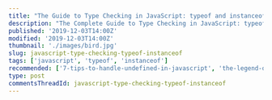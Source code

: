 ```yaml
---
title: "The Guide to Type Checking in JavaScript: typeof and instanceof"
description: "The Complete Guide to Type Checking in JavaScript: typeof and instanceof."
published: '2019-12-03T14:00Z'
modified: '2019-12-03T14:00Z'
thumbnail: './images/bird.jpg'
slug: javascript-type-checking-typeof-instanceof
tags: ['javascript', 'typeof', 'instanceof']
recommended: ['7-tips-to-handle-undefined-in-javascript', 'the-legend-of-javascript-equality-operator']
type: post
commentsThreadId: javascript-type-checking-typeof-instanceof
---
```


